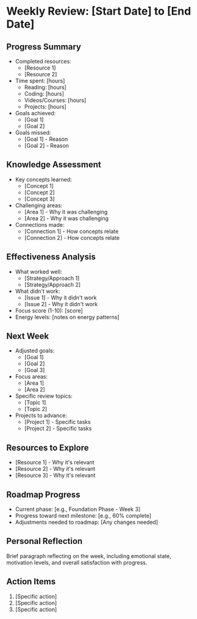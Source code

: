 # Weekly Review: [Start Date] to [End Date]

## Progress Summary
- Completed resources:
  - [Resource 1]
  - [Resource 2]
- Time spent: [hours]
  - Reading: [hours]
  - Coding: [hours]
  - Videos/Courses: [hours]
  - Projects: [hours]
- Goals achieved:
  - [Goal 1]
  - [Goal 2]
- Goals missed:
  - [Goal 1] - Reason
  - [Goal 2] - Reason

## Knowledge Assessment
- Key concepts learned:
  - [Concept 1]
  - [Concept 2]
  - [Concept 3]
- Challenging areas:
  - [Area 1] - Why it was challenging
  - [Area 2] - Why it was challenging
- Connections made:
  - [Connection 1] - How concepts relate
  - [Connection 2] - How concepts relate

## Effectiveness Analysis
- What worked well:
  - [Strategy/Approach 1]
  - [Strategy/Approach 2]
- What didn't work:
  - [Issue 1] - Why it didn't work
  - [Issue 2] - Why it didn't work
- Focus score (1-10): [score]
- Energy levels: [notes on energy patterns]

## Next Week
- Adjusted goals:
  - [Goal 1]
  - [Goal 2]
  - [Goal 3]
- Focus areas:
  - [Area 1]
  - [Area 2]
- Specific review topics:
  - [Topic 1]
  - [Topic 2]
- Projects to advance:
  - [Project 1] - Specific tasks
  - [Project 2] - Specific tasks

## Resources to Explore
- [Resource 1] - Why it's relevant
- [Resource 2] - Why it's relevant
- [Resource 3] - Why it's relevant

## Roadmap Progress
- Current phase: [e.g., Foundation Phase - Week 3]
- Progress toward next milestone: [e.g., 60% complete]
- Adjustments needed to roadmap: [Any changes needed]

## Personal Reflection
Brief paragraph reflecting on the week, including emotional state, motivation levels, and overall satisfaction with progress.

## Action Items
1. [Specific action]
2. [Specific action]
3. [Specific action]